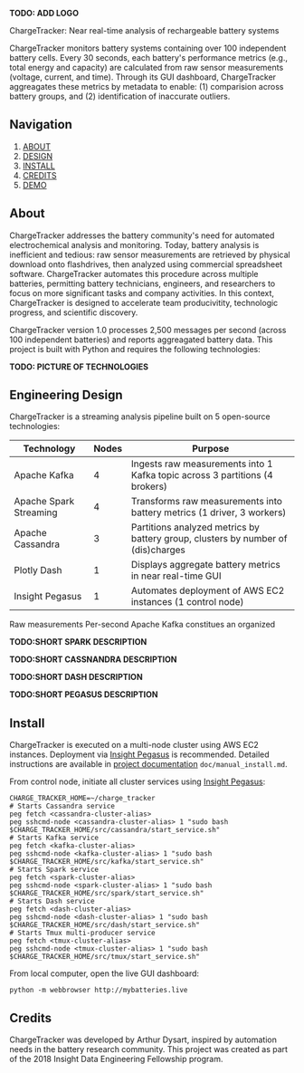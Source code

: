 **TODO: ADD LOGO**

ChargeTracker: Near real-time analysis of rechargeable battery systems

ChargeTracker monitors battery systems containing over 100 independent battery cells. Every 30 seconds, each battery's performance metrics (e.g., total energy and capacity) are calculated from raw sensor measurements (voltage, current, and time). Through its GUI dashboard, ChargeTracker aggreagates these metrics by metadata to enable: (1) comparision across battery groups, and (2) identification of inaccurate outliers.

## Navigation
1. [ABOUT](README.md#About)
2. [DESIGN](README.md#Engineering-Design)
3. [INSTALL](README.md#Install)
4. [CREDITS](README.md#Credits)
5. [DEMO](http://mybatteries.live)

## About
ChargeTracker addresses the battery community's need for automated electrochemical analysis and monitoring. Today, battery analysis is inefficient and tedious: raw sensor measurements are retrieved by physical download onto flashdrives, then analyzed using commercial spreadsheet software. ChargeTracker automates this procedure across multiple batteries, permitting battery technicians, engineers, and researchers to focus on more significant tasks and company activities. In this context, ChargeTracker is designed to accelerate team producivitity, technologic progress, and scientific discovery.

ChargeTracker version 1.0 processes 2,500 messages per second (across 100 independent batteries) and reports aggreagated battery data. This project is built with Python and requires the following technologies:

**TODO: PICTURE OF TECHNOLOGIES**


## Engineering Design
ChargeTracker is a streaming analysis pipeline built on 5 open-source technologies:

| Technology             | Nodes | Purpose                                                                          |
|------------------------|-------|----------------------------------------------------------------------------------|
| Apache Kafka           |   4   | Ingests raw measurements into 1 Kafka topic across 3 partitions (4 brokers)      |
| Apache Spark Streaming |   4   | Transforms raw measurements into battery metrics (1 driver, 3 workers)           |
| Apache Cassandra       |   3   | Partitions analyzed metrics by battery group, clusters by number of (dis)charges |
| Plotly Dash            |   1   | Displays aggregate battery metrics in near real-time GUI                         |
| Insight Pegasus        |   1   | Automates deployment of AWS EC2 instances (1 control node)                       |

Raw measurements Per-second Apache Kafka constitues an organized 

**TODO:SHORT SPARK DESCRIPTION**

**TODO:SHORT CASSNANDRA DESCRIPTION**

**TODO:SHORT DASH DESCRIPTION**

**TODO:SHORT PEGASUS DESCRIPTION**


## Install
ChargeTracker is executed on a multi-node cluster using AWS EC2 instances. Deployment via [Insight Pegasus](https://github.com/InsightDataScience/pegasus) is recommended. Detailed instructions are available in [project documentation](doc/manual_install.md) `doc/manual_install.md`. 

From control node, initiate all cluster services using [Insight Pegasus](https://github.com/InsightDataScience/pegasus):
```
CHARGE_TRACKER_HOME=~/charge_tracker
# Starts Cassandra service
peg fetch <cassandra-cluster-alias>
peg sshcmd-node <cassandra-cluster-alias> 1 "sudo bash $CHARGE_TRACKER_HOME/src/cassandra/start_service.sh"
# Starts Kafka service
peg fetch <kafka-cluster-alias>
peg sshcmd-node <kafka-cluster-alias> 1 "sudo bash $CHARGE_TRACKER_HOME/src/kafka/start_service.sh"
# Starts Spark service
peg fetch <spark-cluster-alias>
peg sshcmd-node <spark-cluster-alias> 1 "sudo bash $CHARGE_TRACKER_HOME/src/spark/start_service.sh"
# Starts Dash service
peg fetch <dash-cluster-alias>
peg sshcmd-node <dash-cluster-alias> 1 "sudo bash $CHARGE_TRACKER_HOME/src/dash/start_service.sh"
# Starts Tmux multi-producer service
peg fetch <tmux-cluster-alias>
peg sshcmd-node <tmux-cluster-alias> 1 "sudo bash $CHARGE_TRACKER_HOME/src/tmux/start_service.sh"
```

From local computer, open the live GUI dashboard:
```
python -m webbrowser http://mybatteries.live
```


## Credits
ChargeTracker was developed by Arthur Dysart, inspired by automation needs in the battery research community. This project was created as part of the 2018 Insight Data Engineering Fellowship program.